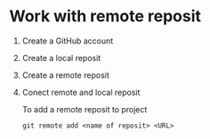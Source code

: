 # Work with remote reposit 

1. Create a GitHub account
2. Create a local reposit
3. Create a remote reposit 
4. Conect remote and local reposit 

    To add a remote reposit to project 
    ```
    git remote add <name of reposit> <URL>
    ```
    
